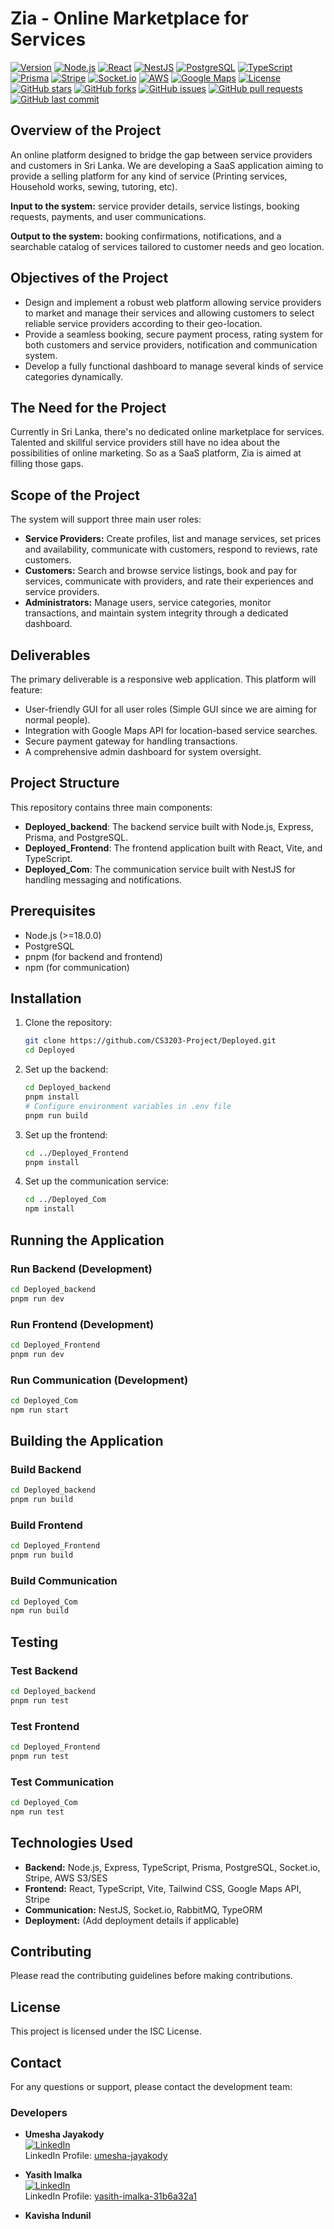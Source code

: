 # Zia - Online Marketplace for Services

[![Version](https://img.shields.io/badge/version-1.0.0-blue.svg)](https://github.com/CS3203-Project/Deployed/releases)
[![Node.js](https://img.shields.io/badge/Node.js-18+-green.svg)](https://nodejs.org/)
[![React](https://img.shields.io/badge/React-19+-blue.svg)](https://reactjs.org/)
[![NestJS](https://img.shields.io/badge/NestJS-11+-red.svg)](https://nestjs.com/)
[![PostgreSQL](https://img.shields.io/badge/PostgreSQL-13+-blue.svg)](https://www.postgresql.org/)
[![TypeScript](https://img.shields.io/badge/TypeScript-5+-blue.svg)](https://www.typescriptlang.org/)
[![Prisma](https://img.shields.io/badge/Prisma-6+-green.svg)](https://www.prisma.io/)
[![Stripe](https://img.shields.io/badge/Stripe-19+-purple.svg)](https://stripe.com/)
[![Socket.io](https://img.shields.io/badge/Socket.io-4+-black.svg)](https://socket.io/)
[![AWS](https://img.shields.io/badge/AWS-S3%20%26%20SES-orange.svg)](https://aws.amazon.com/)
[![Google Maps](https://img.shields.io/badge/Google%20Maps-API-red.svg)](https://developers.google.com/maps)
[![License](https://img.shields.io/badge/License-ISC-yellow.svg)](https://opensource.org/licenses/ISC)
[![GitHub stars](https://img.shields.io/github/stars/CS3203-Project/Deployed_backend.svg)](https://github.com/CS3203-Project/Deployed_backend/stargazers)
[![GitHub forks](https://img.shields.io/github/forks/CS3203-Project/Deployed_backend.svg)](https://github.com/CS3203-Project/Deployed_backend/network)
[![GitHub issues](https://img.shields.io/github/issues/CS3203-Project/Deployed_backend.svg)](https://github.com/CS3203-Project/Deployed_backend/issues)
[![GitHub pull requests](https://img.shields.io/github/issues-pr/CS3203-Project/Deployed_backend.svg)](https://github.com/CS3203-Project/Deployed_backend/pulls)
[![GitHub last commit](https://img.shields.io/github/last-commit/CS3203-Project/Deployed_backend.svg)](https://github.com/CS3203-Project/Deployed_backend/commits/main)

## Overview of the Project

An online platform designed to bridge the gap between service providers and customers in Sri Lanka. We are developing a SaaS application aiming to provide a selling platform for any kind of service (Printing services, Household works, sewing, tutoring, etc).

**Input to the system:** service provider details, service listings, booking requests, payments, and user communications.

**Output to the system:** booking confirmations, notifications, and a searchable catalog of services tailored to customer needs and geo location.

## Objectives of the Project

- Design and implement a robust web platform allowing service providers to market and manage their services and allowing customers to select reliable service providers according to their geo-location.
- Provide a seamless booking, secure payment process, rating system for both customers and service providers, notification and communication system.
- Develop a fully functional dashboard to manage several kinds of service categories dynamically.

## The Need for the Project

Currently in Sri Lanka, there's no dedicated online marketplace for services. Talented and skillful service providers still have no idea about the possibilities of online marketing. So as a SaaS platform, Zia is aimed at filling those gaps.

## Scope of the Project

The system will support three main user roles:

- **Service Providers:** Create profiles, list and manage services, set prices and availability, communicate with customers, respond to reviews, rate customers.
- **Customers:** Search and browse service listings, book and pay for services, communicate with providers, and rate their experiences and service providers.
- **Administrators:** Manage users, service categories, monitor transactions, and maintain system integrity through a dedicated dashboard.

## Deliverables

The primary deliverable is a responsive web application. This platform will feature:

- User-friendly GUI for all user roles (Simple GUI since we are aiming for normal people).
- Integration with Google Maps API for location-based service searches.
- Secure payment gateway for handling transactions.
- A comprehensive admin dashboard for system oversight.

## Project Structure

This repository contains three main components:

- **Deployed_backend**: The backend service built with Node.js, Express, Prisma, and PostgreSQL.
- **Deployed_Frontend**: The frontend application built with React, Vite, and TypeScript.
- **Deployed_Com**: The communication service built with NestJS for handling messaging and notifications.

## Prerequisites

- Node.js (>=18.0.0)
- PostgreSQL
- pnpm (for backend and frontend)
- npm (for communication)

## Installation

1. Clone the repository:
   ```bash
   git clone https://github.com/CS3203-Project/Deployed.git
   cd Deployed
   ```

2. Set up the backend:
   ```bash
   cd Deployed_backend
   pnpm install
   # Configure environment variables in .env file
   pnpm run build
   ```

3. Set up the frontend:
   ```bash
   cd ../Deployed_Frontend
   pnpm install
   ```

4. Set up the communication service:
   ```bash
   cd ../Deployed_Com
   npm install
   ```

## Running the Application

### Run Backend (Development)
```bash
cd Deployed_backend
pnpm run dev
```

### Run Frontend (Development)
```bash
cd Deployed_Frontend
pnpm run dev
```

### Run Communication (Development)
```bash
cd Deployed_Com
npm run start
```

## Building the Application

### Build Backend
```bash
cd Deployed_backend
pnpm run build
```

### Build Frontend
```bash
cd Deployed_Frontend
pnpm run build
```

### Build Communication
```bash
cd Deployed_Com
npm run build
```

## Testing

### Test Backend
```bash
cd Deployed_backend
pnpm run test
```

### Test Frontend
```bash
cd Deployed_Frontend
pnpm run test
```

### Test Communication
```bash
cd Deployed_Com
npm run test
```

## Technologies Used

- **Backend:** Node.js, Express, TypeScript, Prisma, PostgreSQL, Socket.io, Stripe, AWS S3/SES
- **Frontend:** React, TypeScript, Vite, Tailwind CSS, Google Maps API, Stripe
- **Communication:** NestJS, Socket.io, RabbitMQ, TypeORM
- **Deployment:** (Add deployment details if applicable)

## Contributing

Please read the contributing guidelines before making contributions.

## License

This project is licensed under the ISC License.

## Contact

For any questions or support, please contact the development team:

### Developers
- **Umesha Jayakody**  
  [![LinkedIn](https://img.shields.io/badge/LinkedIn-Connect-blue.svg)](https://lk.linkedin.com/in/umesha-jayakody)  
  LinkedIn Profile: [umesha-jayakody](https://lk.linkedin.com/in/umesha-jayakody)

- **Yasith Imalka**  
  [![LinkedIn](https://img.shields.io/badge/LinkedIn-Connect-blue.svg)](https://lk.linkedin.com/in/yasith-imalka-31b6a32a1)  
  LinkedIn Profile: [yasith-imalka-31b6a32a1](https://lk.linkedin.com/in/yasith-imalka-31b6a32a1)

- **Kavisha Indunil**  

